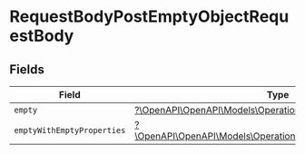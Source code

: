 # RequestBodyPostEmptyObjectRequestBody


## Fields

| Field                                                                                                               | Type                                                                                                                | Required                                                                                                            | Description                                                                                                         |
| ------------------------------------------------------------------------------------------------------------------- | ------------------------------------------------------------------------------------------------------------------- | ------------------------------------------------------------------------------------------------------------------- | ------------------------------------------------------------------------------------------------------------------- |
| `empty`                                                                                                             | [?\OpenAPI\OpenAPI\Models\Operations\EmptyT](../../models/operations/EmptyT.md)                                     | :heavy_minus_sign:                                                                                                  | N/A                                                                                                                 |
| `emptyWithEmptyProperties`                                                                                          | [?\OpenAPI\OpenAPI\Models\Operations\EmptyWithEmptyProperties](../../models/operations/EmptyWithEmptyProperties.md) | :heavy_minus_sign:                                                                                                  | N/A                                                                                                                 |